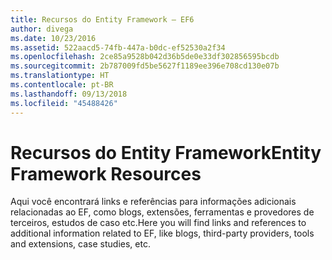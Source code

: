 ```yaml
---
title: Recursos do Entity Framework – EF6
author: divega
ms.date: 10/23/2016
ms.assetid: 522aacd5-74fb-447a-b0dc-ef52530a2f34
ms.openlocfilehash: 2ce85a9528b042d36b5de0e33df302856595bcdb
ms.sourcegitcommit: 2b787009fd5be5627f1189ee396e708cd130e07b
ms.translationtype: HT
ms.contentlocale: pt-BR
ms.lasthandoff: 09/13/2018
ms.locfileid: "45488426"
---
```

# <a name="entity-framework-resources"></a><span data-ttu-id="83476-102">Recursos do Entity Framework</span><span class="sxs-lookup"><span data-stu-id="83476-102">Entity Framework Resources</span></span>
<span data-ttu-id="83476-103">Aqui você encontrará links e referências para informações adicionais relacionadas ao EF, como blogs, extensões, ferramentas e provedores de terceiros, estudos de caso etc.</span><span class="sxs-lookup"><span data-stu-id="83476-103">Here you will find links and references to additional information related to EF, like blogs, third-party providers, tools and extensions, case studies, etc.</span></span>
